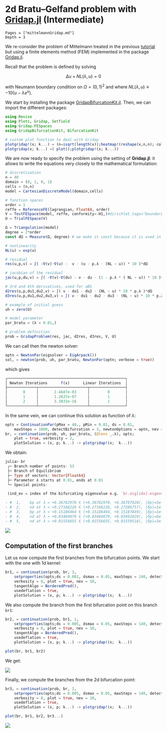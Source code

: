 # 2d Bratu–Gelfand problem with [Gridap.jl](https://github.com/gridap/Gridap.jl) (Intermediate)

```@contents
Pages = ["mittelmannGridap.md"]
Depth = 3
```

We re-consider the problem of Mittelmann treated in the previous [tutorial](https://bifurcationkit.github.io/BifurcationKitDocs.jl/dev/mittelmannAuto/#Automatic-diagram-of-2d-Bratu–Gelfand-problem-(Intermediate)-1) but using a finite elements method (FEM) implemented in the package [Gridap.jl](https://github.com/gridap/Gridap.jl).

Recall that the problem is defined by solving

$$\Delta u +NL(\lambda,u) = 0$$

with Neumann boundary condition on $\Omega = (0,1)^2$ and where $NL(\lambda,u)\equiv-10(u-\lambda e^u)$.

We start by installing the package [GridapBifurcationKit.jl](https://github.com/rveltz/GridapBifurcationKit). Then, we can import the different packages:

```julia
using Revise
using Plots, Gridap, Setfield
using Gridap.FESpaces
using GridapBifurcationKit, BifurcationKit

# custom plot function to deal with Gridap
plotgridap!(x; k...) = (n=isqrt(length(x));heatmap!(reshape(x,n,n); color=:viridis, k...))
plotgridap(x; k...) =( plot();plotgridap!(x; k...))
```
We are now ready to specify the problem using the setting of **Gridap.jl**: it allows to write the equations very closely to the mathematical formulation:

```julia
# discretisation
n = 40
domain = (0, 1, 0, 1)
cells = (n,n)
model = CartesianDiscreteModel(domain,cells)

# function spaces
order = 1
reffe = ReferenceFE(lagrangian, Float64, order)
V = TestFESpace(model, reffe, conformity=:H1,)#dirichlet_tags="boundary")
U = TrialFESpace(V)

Ω = Triangulation(model)
degree = 2*order
const dΩ = Measure(Ω, degree) # we make it const because it is used in res

# nonlinearity
NL(u) = exp(u)

# residual
res(u,p,v) = ∫( -∇(v)⋅∇(u) -  v ⋅ (u - p.λ ⋅ (NL ∘ u)) * 10 )*dΩ

# jacobian of the residual
jac(u,p,du,v) = ∫( -∇(v)⋅∇(du) - v ⋅ du ⋅ (1 - p.λ * ( NL ∘ u)) * 10 )*dΩ

# 3rd and 4th derivatives, used for aBS
d2res(u,p,du1,du2,v) = ∫( v ⋅ du1 ⋅ du2 ⋅ (NL ∘ u) * 10 * p.λ )*dΩ
d3res(u,p,du1,du2,du3,v) = ∫( v ⋅ du1 ⋅ du2 ⋅ du3 ⋅ (NL ∘ u) * 10 * p.λ )*dΩ

# example of initial guess
uh = zero(U)

# model parameter
par_bratu = (λ = 0.01,)

# problem definition
prob = GridapProblem(res, jac, d2res, d3res, V, U)
```

We can call then the newton solver:

```julia
optn = NewtonPar(eigsolver = EigArpack())
sol, = newton(prob, uh, par_bratu, NewtonPar(optn; verbose = true))
```

which gives

```julia
┌─────────────────────────────────────────────────────┐
│ Newton Iterations      f(x)      Linear Iterations  │
├─────────────┬──────────────────────┬────────────────┤
│       0     │       2.4687e-03     │        0       │
│       1     │       1.2637e-07     │        1       │
│       2     │       3.3833e-16     │        1       │
└─────────────┴──────────────────────┴────────────────┘
```

In the same vein, we can continue this solution as function of $\lambda$:

```julia
opts = ContinuationPar(pMax = 40., pMin = 0.01, ds = 0.01,
	maxSteps = 1000, detectBifurcation = 3, newtonOptions = optn, nev = 20)
br, = continuation(prob, uh, par_bratu, (@lens _.λ), opts;
	plot = true, verbosity = 2,
	plotSolution = (x, p; k...) -> plotgridap!(x;  k...))
```

We obtain:

```julia
julia> br
 ┌─ Branch number of points: 53
 ├─ Branch of Equilibrium
 ├─ Type of vectors: Vector{Float64}
 ├─ Parameter λ starts at 0.01, ends at 0.01
 └─ Special points:

 (ind_ev = index of the bifurcating eigenvalue e.g. `br.eig[idx].eigenvals[ind_ev]`)

- #  1,    bp at λ ≈ +0.36782970 ∈ (+0.36782970, +0.36787920), |δp|=5e-05, [converged], δ = ( 1,  0), step =  12, eigenelements in eig[ 13], ind_ev =   1
- #  2,    nd at λ ≈ +0.27168226 ∈ (+0.27168226, +0.27286757), |δp|=1e-03, [converged], δ = ( 2,  0), step =  19, eigenelements in eig[ 20], ind_ev =   3
- #  3,    bp at λ ≈ +0.15186464 ∈ (+0.15186464, +0.15187849), |δp|=1e-05, [converged], δ = ( 1,  0), step =  26, eigenelements in eig[ 27], ind_ev =   4
- #  4,    nd at λ ≈ +0.03484879 ∈ (+0.03484879, +0.03491029), |δp|=6e-05, [converged], δ = ( 2,  0), step =  41, eigenelements in eig[ 42], ind_ev =   6
- #  5,    nd at λ ≈ +0.01556655 ∈ (+0.01556655, +0.01559518), |δp|=3e-05, [converged], δ = ( 2,  0), step =  48, eigenelements in eig[ 49], ind_ev =   8
```

![](fig1gridap.png)


## Computation of the first branches

Let us now compute the first branches from the bifurcation points. We start with the one with 1d kernel:

```julia
br1, = continuation(prob, br, 3,
	setproperties(opts;ds = 0.001, dsmax = 0.05, maxSteps = 140, detectBifurcation = 3);
	verbosity = 0, plot = true, nev = 10,
	tangentAlgo = BorderedPred(),
	usedeflation = true,
	plotSolution = (x, p; k...) -> plotgridap!(x;  k...))
```

We also compute the branch from the first bifurcation point on this branch `br1`:

```julia
br2, = continuation(prob, br1, 1,
	setproperties(opts;ds = 0.005, dsmax = 0.05, maxSteps = 140, detectBifurcation = 0);
	verbosity = 0, plot = true, nev = 10,
	tangentAlgo = BorderedPred(),
	usedeflation = true,
	plotSolution = (x, p; k...) -> plotgridap!(x;  k...))

plot(br, br1, br2)
```

We get:

![](fig2gridap.png)

Finally, we compute the branches from the 2d bifurcation point:

```julia
br3, = continuation(prob, br, 2,
	setproperties(opts;ds = 0.005, dsmax = 0.05, maxSteps = 140, detectBifurcation = 3);
	verbosity = 0, plot = true, nev = 10,
	usedeflation = true,
	plotSolution = (x, p; k...) -> plotgridap!(x;  k...))

plot(br, br1, br2, br3...)
```

![](fig3gridap.png)

